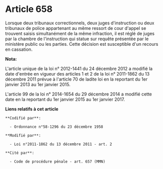# Article 658

Lorsque deux tribunaux correctionnels, deux juges d'instruction ou deux tribunaux de police appartenant au même ressort de
cour d'appel se trouvent saisis simultanément de la même infraction, il est réglé de juges par la chambre de l'instruction
qui statue sur requête présentée par le ministère public ou les parties. Cette décision est susceptible d'un recours en
cassation.

**Nota:**

L'article unique de la loi n° 2012-1441 du 24 décembre 2012 a modifié la date d'entrée en vigueur des articles 1 et 2 de la
loi n° 2011-1862 du 13 décembre 2011 prévue à l'article 70 de ladite loi en la reportant du 1er janvier 2013 au 1er janvier
2015.

L'article 99 de la loi n° 2014-1654 du 29 décembre 2014 a modifié cette date en la reportant du 1er janvier 2015 au 1er
janvier 2017.

**Liens relatifs à cet article**

	**Codifié par**:

	  - Ordonnance n°58-1296 du 23 décembre 1958

	**Modifié par**:

	  - Loi n°2011-1862 du 13 décembre 2011 - art. 2

	**Cité par**:

	  - Code de procédure pénale - art. 657 (MMN)

